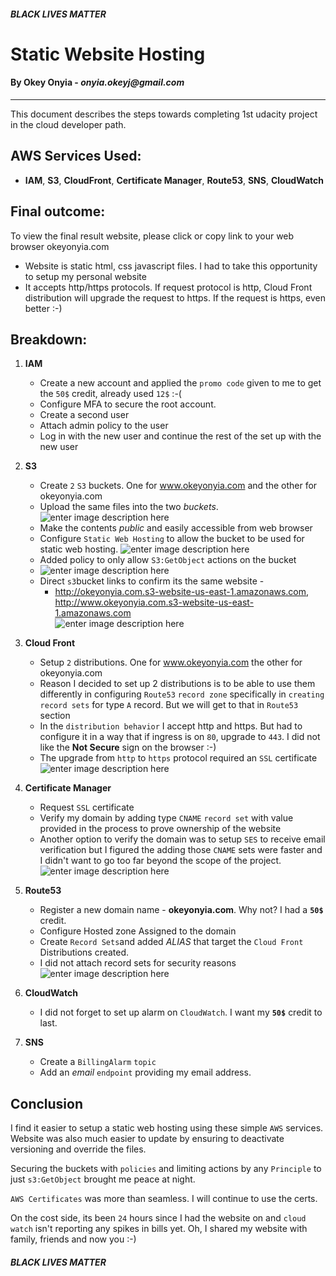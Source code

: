 ﻿
##### BLACK LIVES MATTER
# Static Website Hosting
#### By Okey Onyia -  _onyia.okeyj@gmail.com_
----------

This document describes the steps towards completing 1st udacity project in the cloud developer path.

## AWS Services Used:

-    __IAM__, __S3__, __CloudFront__, __Certificate Manager__, __Route53__, __SNS__, __CloudWatch__

## Final outcome:

To view the final result website, please click or copy link to your web browser okeyonyia.com

-   Website is static html, css javascript files. I had to take this opportunity to setup my personal website
-   It accepts http/https protocols. If request protocol is http, Cloud Front distribution will upgrade the request to https. If the request is https, even better :-)

## Breakdown:

1.  **IAM**
    -   Create a new account and applied the `promo code` given to me to get the `50$` credit, already used `12$` :-( 
    -   Configure MFA to secure the root account.
    - Create a second user 
    - Attach admin policy to the user
    - Log in with the new user and continue the rest of the set up with the new user
    
2.  **S3**
    -   Create  `2` `S3` buckets. One for www.okeyonyia.com and the other for okeyonyia.com
    -  Upload the same files into the two _buckets_.
    ![enter image description here](https://udacity-project01.s3.amazonaws.com/image+%287%29.png)
    -   Make the contents _public_ and easily accessible from web browser
    - Configure `Static Web Hosting` to allow the bucket to be used for static web hosting.
    ![enter image description here](https://udacity-project01.s3.amazonaws.com/image+%284%29.png)
    - Added policy to only allow `S3:GetObject` actions on the bucket
    - ![enter image description here](https://udacity-project01.s3.amazonaws.com/image+%283%29.png)
    - Direct `s3`bucket links to confirm its the same website - 
      - http://okeyonyia.com.s3-website-us-east-1.amazonaws.com, http://www.okeyonyia.com.s3-website-us-east-1.amazonaws.com  
 ![enter image description here](https://udacity-project01.s3.amazonaws.com/image+%282%29.png)

3.  **Cloud Front**
	   -  Setup  `2` distributions. One for www.okeyonyia.com the other for okeyonyia.com
    -   Reason I decided to set up 2 distributions is to be able to use them differently in configuring `Route53` `record zone` specifically in `creating record sets` for type `A` record. But we will get to that in `Route53` section
    -   In the `distribution behavior` I accept http and https. But had to configure it in a way that if ingress is on `80`, upgrade to `443`. I did not like the **Not Secure** sign on the browser :-)
    - The upgrade from `http` to `https` protocol required an `SSL` certificate
    ![enter image description here](https://udacity-project01.s3.amazonaws.com/image+%285%29.png)
4. **Certificate Manager**
	- Request `SSL` certificate 
	- Verify my domain by adding type `CNAME` `record set` with value provided in the process to prove ownership of the website 
	- Another option to verify the domain was to setup `SES` to receive email verification but I figured the adding those `CNAME` sets were faster and I didn't want to go too far beyond the scope of the project.
	![enter image description here](https://udacity-project01.s3.amazonaws.com/image+%286%29.png)
5. **Route53**
	- Register a new domain name - __okeyonyia.com__. Why not? I had a __`50$`__ credit.
	- Configure Hosted zone Assigned to the domain
	- Create `Record Sets`and added _ALIAS_ that target the `Cloud Front` Distributions created.
	- I did not attach record sets for security reasons![enter image description here](https://udacity-project01.s3.amazonaws.com/image+%281%29.png)
6. **CloudWatch**
   - I did not forget to set up alarm on `CloudWatch`. I want my __`50$`__ credit to last.
 7. **SNS**
    - Create a `BillingAlarm` `topic` 
    - Add an _email_ `endpoint` providing my email address.
	 
## Conclusion
I find it easier to setup a static web hosting using these simple `AWS` services. Website was also much easier to update by ensuring to deactivate versioning and override the files.

Securing the buckets with `policies` and limiting actions by any `Principle` to just `s3:GetObject` brought me peace at night. 

`AWS Certificates` was more than seamless. I will continue to use the certs.

On the cost side, its been `24` hours since I had the website on and `cloud watch` isn't reporting any spikes in bills yet. Oh, I shared my website with family, friends and now you :-)

##### BLACK LIVES MATTER


